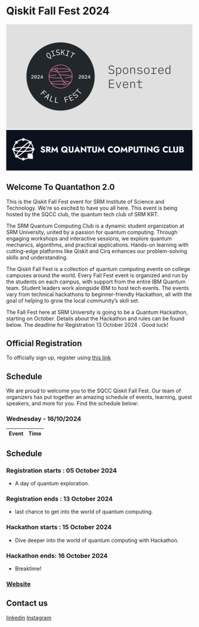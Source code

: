 
# Qiskit Fall Fest 2024
<img src='QFF_Sponsored.png' width='500'>
<img src='SQCC.png' width='500'>

## Welcome To Quantathon 2.0

This is the Qiskit Fall Fest event for SRM Institute of Science and Technology. We're so excited to have you all here. This event is being hosted by the SQCC club, the quantum tech club of SRM KRT.

The SRM Quantum Computing Club is a dynamic student organization at SRM University, united by a passion for quantum computing. Through engaging workshops and interactive sessions, we explore quantum mechanics, algorithms, and practical applications. Hands-on learning with cutting-edge platforms like Qiskit and Cirq enhances our problem-solving skills and understanding.

The Qiskit Fall Fest is a collection of quantum computing events on college campuses around the world. Every Fall Fest event is organized and run by the students on each campus, with support from the entire IBM Quantum team. Student leaders work alongside IBM to host tech events. The events vary from technical hackathons to beginner-friendly Hackathon, all with the goal of helping to grow the local community’s skill set.

The Fall Fest here at SRM University is going to be a Quantum Hackathon, starting on October. Details about the Hackathon and rules can be found below. The deadline for Registration 13 October 2024 . Good luck!
## Official Registration

To officially sign up, register using [this link](https://quantathon-o.devfolio.co/overview)

## Schedule

We are proud to welcome you to the SQCC Qiskit Fall Fest. Our team of organizers has put together an amazing schedule of events, learning, guest speakers, and more for you. Find the schedule below:

### Wednesday - 16/10/2024

| Event                | Time       |
| ---------------------| ---------- |

## Schedule

### Registration starts : 05 October 2024
- A day of quantum exploration.

### Registration ends : 13 October 2024
- last chance to get into the world of quantum computing.

### Hackathon starts : 15 October 2024
- Dive deeper into the world of quantum computing with Hackathon.

### Hackathon ends:  16 October 2024
- Breaktime!


### [Website](https://sqcc.xyz/)

## Contact us
[linkedin](https://www.linkedin.com/company/quantumsrm/posts/?feedView=all)
[Instagram](https://www.instagram.com/quantum_srm/) 

